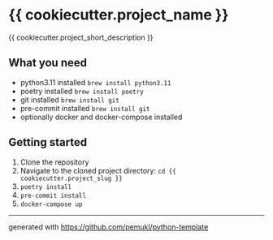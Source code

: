 # {{ cookiecutter.project_name }}

{{ cookiecutter.project_short_description }}

## What you need
- python3.11 installed
`brew install python3.11`
- poetry installed
`brew install poetry`
- git installed
`brew install git`
- pre-commit installed
`brew install git`
- optionally docker and docker-compose installed

## Getting started

1. Clone the repository
2. Navigate to the cloned project directory: `cd {{ cookiecutter.project_slug }}`
3. `poetry install`
4. `pre-commit install`
5. `docker-compose up`


---
generated with https://github.com/pemukl/python-template